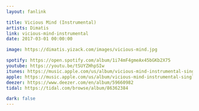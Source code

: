 ```yaml
---
layout: fanlink

title: Vicious Mind (Instrumental)
artists: Dimatis
link: vicious-mind-instrumental
date: 2017-03-01 00:00:00

image: https://dimatis.yizack.com/images/vicious-mind.jpg

spotify: https://open.spotify.com/album/1i74mF4gmeAx45bGKb2X75
youtube: https://youtu.be/tSUYZHhpSIw
itunes: https://music.apple.com/us/album/vicious-mind-instrumental-single/1363070591?app=itunes
apple: https://music.apple.com/us/album/vicious-mind-instrumental-single/1363070591?app=music
deezer: https://www.deezer.com/en/album/59660982
tidal: https://tidal.com/browse/album/86362384

dark: false
---
```

